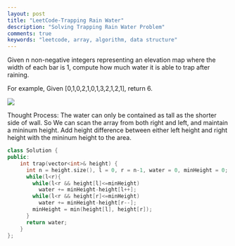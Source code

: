 ```yaml
---
layout: post
title: "LeetCode-Trapping Rain Water"
description: "Solving Trapping Rain Water Problem"
comments: true
keywords: "leetcode, array, algorithm, data structure"
---
```

Given n non-negative integers representing an elevation map where the width of each bar is 1, compute how much water it is able to trap after raining.

For example,
Given [0,1,0,2,1,0,1,3,2,1,2,1], return 6.

![](https://leetcode.com/static/images/problemset/rainwatertrap.png)

Thought Process: The water can only be contained as tall as the shorter side of wall. So We can scan the array from both right and left, and maintain a mininum height. Add height difference between either left height and right height with the mininum height to the area.
```cpp
class Solution {
public:
    int trap(vector<int>& height) {
      int n = height.size(), l = 0, r = n-1, water = 0, minHeight = 0;
      while(l<r){
        while(l<r && height[l]<=minHeight)
          water += minHeight-height[l++];
        while(l<r && height[r]<=minHeight)
          water += minHeight-height[r--];
        minHeight = min(height[l], height[r]);
      }
      return water;
    }
};
```
